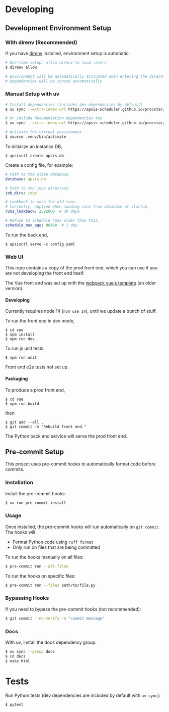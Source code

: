 # Developing

## Development Environment Setup

### With direnv (Recommended)

If you have [direnv](https://direnv.net/) installed, environment setup is automatic:

```bash
# One-time setup: allow direnv to load .envrc
$ direnv allow

# Environment will be automatically activated when entering the directory
# Dependencies will be synced automatically
```

### Manual Setup with uv

```bash
# Install dependencies (includes dev dependencies by default)
$ uv sync --extra-index-url https://apsis-scheduler.github.io/procstar/simple

# Or include documentation dependencies too
$ uv sync --extra-index-url https://apsis-scheduler.github.io/procstar/simple --group docs

# Activate the virtual environment
$ source .venv/bin/activate
```

To initialize an instance DB,
```
$ apsisctl create apsis.db
```

Create a config file, for example:
```yaml
# Path to the state database.
database: apsis.db

# Path to the jobs directory.
job_dirs: jobs

# Lookback in secs for old runs.
# Currently, applied when loading runs from database at startup.
runs_lookback: 2592000  # 30 days

# Refuse to schedule runs older than this.
schedule_max_age: 86400  # 1 day
```

To run the back end,
```
$ apsisctl serve -c config.yaml
```


### Web UI

This repo contains a copy of the prod front end, which you can use if
you are not developing the front end itself.

The Vue front end was set up with the [webpack vuejs
template](https://vuejs-templates.github.io/webpack/) (an older version).

#### Developing

Currently requires node 14 (`nvm use 14`), until we update a bunch of stuff.

To run the front end in dev mode,
```
$ cd vue
$ npm install
$ npm run dev
```

To run js unit tests:
```
$ npm run unit
```

Front end e2e tests not set up.


#### Packaging

To produce a prod front end, 
```
$ cd vue
$ npm run build
```
then
```
$ git add --all .
$ git commit -m "Rebuild front end."
```

The Python back end service will serve the prod front end.


## Pre-commit Setup

This project uses pre-commit hooks to automatically format code before commits.

### Installation
Install the pre-commit hooks:
```bash
$ uv run pre-commit install
```

### Usage

Once installed, the pre-commit hooks will run automatically on `git commit`. The hooks will:
- Format Python code using `ruff format`
- Only run on files that are being committed

To run the hooks manually on all files:
```bash
$ pre-commit run --all-files
```

To run the hooks on specific files:
```bash
$ pre-commit run --files path/to/file.py
```

### Bypassing Hooks

If you need to bypass the pre-commit hooks (not recommended):
```bash
$ git commit --no-verify -m "commit message"
```


### Docs

With uv, install the docs dependency group:
```bash
$ uv sync --group docs
$ cd docs
$ make html
```



# Tests

Run Python tests (dev dependencies are included by default with `uv sync`):
```bash
$ pytest
```

